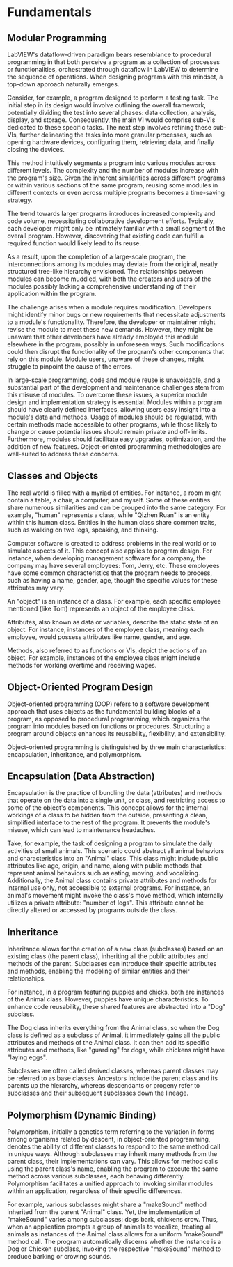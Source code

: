 # Fundamentals

## Modular Programming

LabVIEW's dataflow-driven paradigm bears resemblance to procedural programming in that both perceive a program as a collection of processes or functionalities, orchestrated through dataflow in LabVIEW to determine the sequence of operations. When designing programs with this mindset, a top-down approach naturally emerges.

Consider, for example, a program designed to perform a testing task. The initial step in its design would involve outlining the overall framework, potentially dividing the test into several phases: data collection, analysis, display, and storage. Consequently, the main VI would comprise sub-VIs dedicated to these specific tasks. The next step involves refining these sub-VIs, further delineating the tasks into more granular processes, such as opening hardware devices, configuring them, retrieving data, and finally closing the devices.

This method intuitively segments a program into various modules across different levels. The complexity and the number of modules increase with the program's size. Given the inherent similarities across different programs or within various sections of the same program, reusing some modules in different contexts or even across multiple programs becomes a time-saving strategy.

The trend towards larger programs introduces increased complexity and code volume, necessitating collaborative development efforts. Typically, each developer might only be intimately familiar with a small segment of the overall program. However, discovering that existing code can fulfill a required function would likely lead to its reuse.

As a result, upon the completion of a large-scale program, the interconnections among its modules may deviate from the original, neatly structured tree-like hierarchy envisioned. The relationships between modules can become muddled, with both the creators and users of the modules possibly lacking a comprehensive understanding of their application within the program.

The challenge arises when a module requires modification. Developers might identify minor bugs or new requirements that necessitate adjustments to a module's functionality. Therefore, the developer or maintainer might revise the module to meet these new demands. However, they might be unaware that other developers have already employed this module elsewhere in the program, possibly in unforeseen ways. Such modifications could then disrupt the functionality of the program's other components that rely on this module. Module users, unaware of these changes, might struggle to pinpoint the cause of the errors.

In large-scale programming, code and module reuse is unavoidable, and a substantial part of the development and maintenance challenges stem from this misuse of modules. To overcome these issues, a superior module design and implementation strategy is essential. Modules within a program should have clearly defined interfaces, allowing users easy insight into a module's data and methods. Usage of modules should be regulated, with certain methods made accessible to other programs, while those likely to change or cause potential issues should remain private and off-limits. Furthermore, modules should facilitate easy upgrades, optimization, and the addition of new features. Object-oriented programming methodologies are well-suited to address these concerns.


## Classes and Objects

The real world is filled with a myriad of entities. For instance, a room might contain a table, a chair, a computer, and myself. Some of these entities share numerous similarities and can be grouped into the same category. For example, "human" represents a class, while "Qizhen Ruan" is an entity within this human class. Entities in the human class share common traits, such as walking on two legs, speaking, and thinking.

Computer software is created to address problems in the real world or to simulate aspects of it. This concept also applies to program design. For instance, when developing management software for a company, the company may have several employees: Tom, Jerry, etc. These employees have some common characteristics that the program needs to process, such as having a name, gender, age, though the specific values for these attributes may vary.

An "object" is an instance of a class. For example, each specific employee mentioned (like Tom) represents an object of the employee class.

Attributes, also known as data or variables, describe the static state of an object. For instance, instances of the employee class, meaning each employee, would possess attributes like name, gender, and age.

Methods, also referred to as functions or VIs, depict the actions of an object. For example, instances of the employee class might include methods for working overtime and receiving wages.

## Object-Oriented Program Design

Object-oriented programming (OOP) refers to a software development approach that uses objects as the fundamental building blocks of a program, as opposed to procedural programming, which organizes the program into modules based on functions or procedures. Structuring a program around objects enhances its reusability, flexibility, and extensibility.

Object-oriented programming is distinguished by three main characteristics: encapsulation, inheritance, and polymorphism.


## Encapsulation (Data Abstraction)

Encapsulation is the practice of bundling the data (attributes) and methods that operate on the data into a single unit, or class, and restricting access to some of the object's components. This concept allows for the internal workings of a class to be hidden from the outside, presenting a clean, simplified interface to the rest of the program. It prevents the module's misuse, which can lead to maintenance headaches.

Take, for example, the task of designing a program to simulate the daily activities of small animals. This scenario could abstract all animal behaviors and characteristics into an "Animal" class. This class might include public attributes like age, origin, and name, along with public methods that represent animal behaviors such as eating, moving, and vocalizing. Additionally, the Animal class contains private attributes and methods for internal use only, not accessible to external programs. For instance, an animal's movement might invoke the class's move method, which internally utilizes a private attribute: "number of legs". This attribute cannot be directly altered or accessed by programs outside the class.


## Inheritance

Inheritance allows for the creation of a new class (subclasses) based on an existing class (the parent class), inheriting all the public attributes and methods of the parent. Subclasses can introduce their specific attributes and methods, enabling the modeling of similar entities and their relationships.

For instance, in a program featuring puppies and chicks, both are instances of the Animal class. However, puppies have unique characteristics. To enhance code reusability, these shared features are abstracted into a "Dog" subclass.

The Dog class inherits everything from the Animal class, so when the Dog class is defined as a subclass of Animal, it immediately gains all the public attributes and methods of the Animal class. It can then add its specific attributes and methods, like "guarding" for dogs, while chickens might have "laying eggs".

Subclasses are often called derived classes, whereas parent classes may be referred to as base classes. Ancestors include the parent class and its parents up the hierarchy, whereas descendants or progeny refer to subclasses and their subsequent subclasses down the lineage.


## Polymorphism (Dynamic Binding)

Polymorphism, initially a genetics term referring to the variation in forms among organisms related by descent, in object-oriented programming, denotes the ability of different classes to respond to the same method call in unique ways. Although subclasses may inherit many methods from the parent class, their implementations can vary. This allows for method calls using the parent class's name, enabling the program to execute the same method across various subclasses, each behaving differently. Polymorphism facilitates a unified approach to invoking similar modules within an application, regardless of their specific differences.

For example, various subclasses might share a "makeSound" method inherited from the parent "Animal" class. Yet, the implementation of "makeSound" varies among subclasses: dogs bark, chickens crow. Thus, when an application prompts a group of animals to vocalize, treating all animals as instances of the Animal class allows for a uniform "makeSound" method call. The program automatically discerns whether the instance is a Dog or Chicken subclass, invoking the respective "makeSound" method to produce barking or crowing sounds.